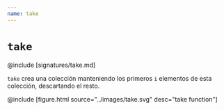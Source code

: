 ```yaml
---
name: take
---
```


# `take`

@include [signatures/take.md]

`take` crea una colección manteniendo los primeros `i` elementos de esta colección, descartando el resto.

@include [figure.html source="../images/take.svg" desc="take function"]
